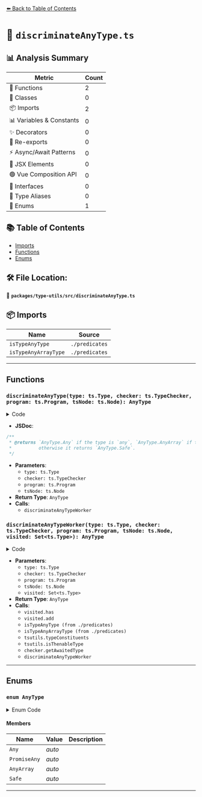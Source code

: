 [⬅️ Back to Table of Contents](../../../index.md)

# 📄 `discriminateAnyType.ts`

## 📊 Analysis Summary

| Metric | Count |
|--------|-------|
| 🔧 Functions | 2 |
| 🧱 Classes | 0 |
| 📦 Imports | 2 |
| 📊 Variables & Constants | 0 |
| ✨ Decorators | 0 |
| 🔄 Re-exports | 0 |
| ⚡ Async/Await Patterns | 0 |
| 💠 JSX Elements | 0 |
| 🟢 Vue Composition API | 0 |
| 📐 Interfaces | 0 |
| 📑 Type Aliases | 0 |
| 🎯 Enums | 1 |

## 📚 Table of Contents

- [Imports](#imports)
- [Functions](#functions)
- [Enums](#enums)

## 🛠️ File Location:
📂 **`packages/type-utils/src/discriminateAnyType.ts`**

## 📦 Imports

| Name | Source |
|------|--------|
| `isTypeAnyType` | `./predicates` |
| `isTypeAnyArrayType` | `./predicates` |


---

## Functions

### `discriminateAnyType(type: ts.Type, checker: ts.TypeChecker, program: ts.Program, tsNode: ts.Node): AnyType`

<details><summary>Code</summary>

```ts
export function discriminateAnyType(
  type: ts.Type,
  checker: ts.TypeChecker,
  program: ts.Program,
  tsNode: ts.Node,
): AnyType {
  return discriminateAnyTypeWorker(type, checker, program, tsNode, new Set());
}
```
</details>

- **JSDoc**:
```ts
/**
 * @returns `AnyType.Any` if the type is `any`, `AnyType.AnyArray` if the type is `any[]` or `readonly any[]`, `AnyType.PromiseAny` if the type is `Promise<any>`,
 *          otherwise it returns `AnyType.Safe`.
 */
```

- **Parameters**:
  - `type: ts.Type`
  - `checker: ts.TypeChecker`
  - `program: ts.Program`
  - `tsNode: ts.Node`
- **Return Type**: `AnyType`
- **Calls**:
  - `discriminateAnyTypeWorker`
### `discriminateAnyTypeWorker(type: ts.Type, checker: ts.TypeChecker, program: ts.Program, tsNode: ts.Node, visited: Set<ts.Type>): AnyType`

<details><summary>Code</summary>

```ts
function discriminateAnyTypeWorker(
  type: ts.Type,
  checker: ts.TypeChecker,
  program: ts.Program,
  tsNode: ts.Node,
  visited: Set<ts.Type>,
) {
  if (visited.has(type)) {
    return AnyType.Safe;
  }
  visited.add(type);
  if (isTypeAnyType(type)) {
    return AnyType.Any;
  }
  if (isTypeAnyArrayType(type, checker)) {
    return AnyType.AnyArray;
  }
  for (const part of tsutils.typeConstituents(type)) {
    if (tsutils.isThenableType(checker, tsNode, part)) {
      const awaitedType = checker.getAwaitedType(part);
      if (awaitedType) {
        const awaitedAnyType = discriminateAnyTypeWorker(
          awaitedType,
          checker,
          program,
          tsNode,
          visited,
        );
        if (awaitedAnyType === AnyType.Any) {
          return AnyType.PromiseAny;
        }
      }
    }
  }

  return AnyType.Safe;
}
```
</details>

- **Parameters**:
  - `type: ts.Type`
  - `checker: ts.TypeChecker`
  - `program: ts.Program`
  - `tsNode: ts.Node`
  - `visited: Set<ts.Type>`
- **Return Type**: `AnyType`
- **Calls**:
  - `visited.has`
  - `visited.add`
  - `isTypeAnyType (from ./predicates)`
  - `isTypeAnyArrayType (from ./predicates)`
  - `tsutils.typeConstituents`
  - `tsutils.isThenableType`
  - `checker.getAwaitedType`
  - `discriminateAnyTypeWorker`

---

## Enums

### `enum AnyType`

<details><summary>Enum Code</summary>

```ts
export enum AnyType {
  Any,
  PromiseAny,
  AnyArray,
  Safe,
}
```
</details>

#### Members

| Name | Value | Description |
|------|-------|-------------|
| `Any` | *auto* |  |
| `PromiseAny` | *auto* |  |
| `AnyArray` | *auto* |  |
| `Safe` | *auto* |  |


---